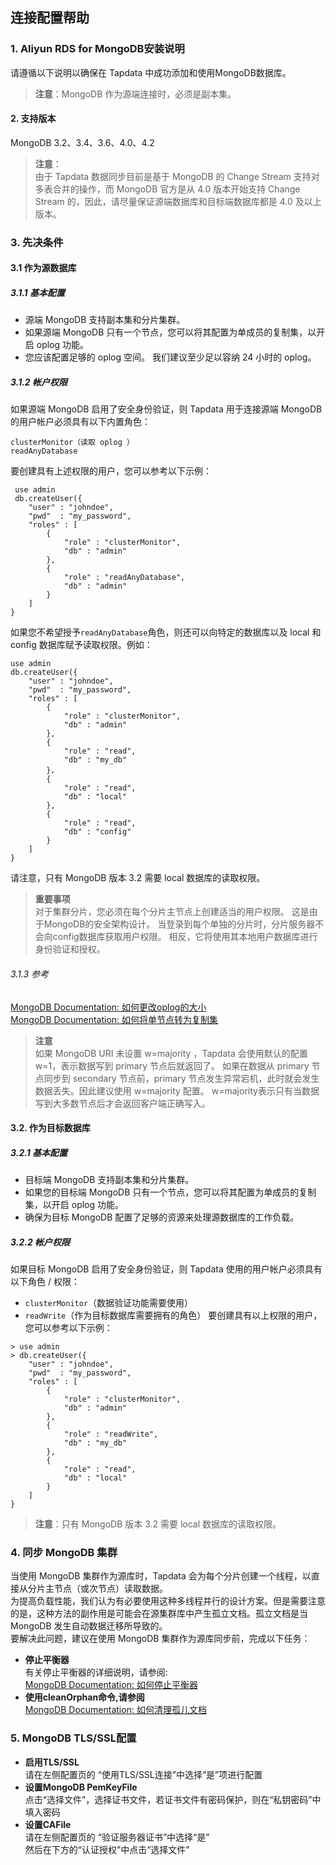 ## **连接配置帮助**
###  **1. Aliyun RDS for MongoDB安装说明**
请遵循以下说明以确保在 Tapdata 中成功添加和使用MongoDB数据库。
> **注意**：MongoDB 作为源端连接时，必须是副本集。
#### **2. 支持版本**
MongoDB 3.2、3.4、3.6、4.0、4.2

>**注意**：<br>
>由于 Tapdata 数据同步目前是基于 MongoDB 的 Change Stream 支持对多表合并的操作，而 MongoDB 官方是从 4.0 版本开始支持 Change Stream 的，因此，请尽量保证源端数据库和目标端数据库都是 4.0 及以上版本。

###  **3. 先决条件**
#### **3.1 作为源数据库**
##### **3.1.1 基本配置**
- 源端 MongoDB 支持副本集和分片集群。
- 如果源端 MongoDB 只有一个节点，您可以将其配置为单成员的复制集，以开启 oplog 功能。
- 您应该配置足够的 oplog 空间。 我们建议至少足以容纳 24 小时的 oplog。

##### **3.1.2 帐户权限**
如果源端 MongoDB 启用了安全身份验证，则 Tapdata 用于连接源端 MongoDB 的用户帐户必须具有以下内置角色：
```
clusterMonitor（读取 oplog ）
readAnyDatabase
```
要创建具有上述权限的用户，您可以参考以下示例：
```
 use admin
 db.createUser({
    "user" : "johndoe",
    "pwd"  : "my_password",
    "roles" : [
        {
            "role" : "clusterMonitor",
            "db" : "admin"
        },
        {
            "role" : "readAnyDatabase",
            "db" : "admin"
        }
    ]
}
```
如果您不希望授予` readAnyDatabase `角色，则还可以向特定的数据库以及 local 和 config 数据库赋予读取权限。例如：
```
use admin
db.createUser({
    "user" : "johndoe",
    "pwd"  : "my_password",
    "roles" : [
        {
            "role" : "clusterMonitor",
            "db" : "admin"
        },
        {
            "role" : "read",
            "db" : "my_db"
        }，
        {
            "role" : "read",
            "db" : "local"
        },
        {
            "role" : "read",
            "db" : "config"
        }
    ]
}
```
请注意，只有 MongoDB 版本 3.2 需要 local 数据库的读取权限。

> **重要事项**<br>
> 对于集群分片，您必须在每个分片主节点上创建适当的用户权限。 这是由于MongoDB的安全架构设计。
> 当登录到每个单独的分片时，分片服务器不会向config数据库获取用户权限。 相反，它将使用其本地用户数据库进行身份验证和授权。

######  3.1.3 参考
[​MongoDB Documentation: 如何更改oplog的大小​](https://docs.mongodb.com/manual/tutorial/change-oplog-size/)<br>
[​MongoDB Documentation: 如何将单节点转为复制集​](https://docs.mongodb.com/manual/tutorial/convert-standalone-to-replica-set/)<br>

> **注意**<br>
> 如果 MongoDB URI 未设置 w=majority ，Tapdata 会使用默认的配置w=1，表示数据写到 primary 节点后就返回了。
> 如果在数据从 primary 节点同步到 secondary 节点前，primary 节点发生异常宕机，此时就会发生数据丢失。因此建议使用 w=majority 配置。
> w=majority表示只有当数据写到大多数节点后才会返回客户端正确写入。
#### **3.2. 作为目标数据库**
#####  **3.2.1 基本配置**
- 目标端 MongoDB 支持副本集和分片集群。
- 如果您的目标端 MongoDB 只有一个节点，您可以将其配置为单成员的复制集，以开启 oplog 功能。
- 确保为目标 MongoDB 配置了足够的资源来处理源数据库的工作负载。

#####  **3.2.2 帐户权限**
如果目标 MongoDB 启用了安全身份验证，则 Tapdata 使用的用户帐户必须具有以下角色 / 权限：
- `clusterMonitor`（数据验证功能需要使用）
- `readWrite`（作为目标数据库需要拥有的角色）
要创建具有以上权限的用户，您可以参考以下示例：
```
> use admin
> db.createUser({
    "user" : "johndoe",
    "pwd"  : "my_password",
    "roles" : [
        {
            "role" : "clusterMonitor",
            "db" : "admin"
        },
        {
            "role" : "readWrite",
            "db" : "my_db"
        },
        {
            "role" : "read",
            "db" : "local"
        }
    ]
}
```
> **注意**：只有 MongoDB 版本 3.2 需要 local 数据库的读取权限。

### **4. 同步 MongoDB 集群**
当使用 MongoDB 集群作为源库时，Tapdata 会为每个分片创建一个线程，以直接从分片主节点（或次节点）读取数据。<br>
为提高负载性能，我们认为有必要使用这种多线程并行的设计方案。但是需要注意的是，这种方法的副作用是可能会在源集群库中产生孤立文档。孤立文档是当 MongoDB 发生自动数据迁移所导致的。<br>
要解决此问题，建议在使用 MongoDB 集群作为源库同步前，完成以下任务：<br>
- **停止平衡器**<br>
有关停止平衡器的详细说明，请参阅:<br>
[​MongoDB Documentation: 如何停止平衡器​](https://docs.mongodb.com/manual/reference/method/sh.stopBalancer/)
- **使用cleanOrphan命令,请参阅**<br>
[​MongoDB Documentation: 如何清理孤儿文档​](https://docs.mongodb.com/manual/reference/command/cleanupOrphaned/)

### **5. MongoDB TLS/SSL配置**
- **启用TLS/SSL**<br>
请在左侧配置页的 “使用TLS/SSL连接”中选择“是”项进行配置<br>
- **设置MongoDB PemKeyFile**<br>
点击“选择文件”，选择证书文件，若证书文件有密码保护，则在“私钥密码”中填入密码<br>
- **设置CAFile**<br>
请在左侧配置页的 “验证服务器证书”中选择“是”<br>
然后在下方的“认证授权”中点击“选择文件”<br>

